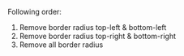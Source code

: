 Following order:
1. Remove border radius top-left & bottom-left
2. Remove border radius top-right & bottom-right
3. Remove all border radius
